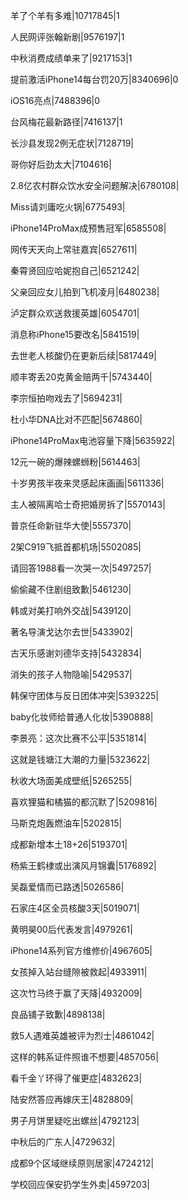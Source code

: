 羊了个羊有多难|10717845|1

人民网评张翰新剧|9576197|1

中秋消费成绩单来了|9217153|1

提前激活iPhone14每台罚20万|8340696|0

iOS16亮点|7488396|0

台风梅花最新路径|7416137|1

长沙县发现2例无症状|7128719|

哥你好后劲太大|7104616|

2.8亿农村群众饮水安全问题解决|6780108|

Miss请刘庸吃火锅|6775493|

iPhone14ProMax成预售冠军|6585508|

网传天天向上常驻嘉宾|6527611|

秦霄贤回应哈妮抱自己|6521242|

父亲回应女儿拍到飞机凌月|6480238|

泸定群众欢送救援英雄|6054701|

消息称iPhone15要改名|5841519|

去世老人核酸仍在更新后续|5817449|

顺丰寄丢20克黄金赔两千|5743440|

李宗恒拍吻戏去了|5694231|

杜小华DNA比对不匹配|5674860|

iPhone14ProMax电池容量下降|5635922|

12元一碗的爆辣螺蛳粉|5614463|

十岁男孩半夜来灵感起床画画|5611336|

主人被隔离哈士奇把婚房拆了|5570143|

普京任命新驻华大使|5557370|

2架C919飞抵首都机场|5502085|

请回答1988看一次哭一次|5497257|

偷偷藏不住剧组致歉|5461230|

韩或对美打响外交战|5439120|

著名导演戈达尔去世|5433902|

古天乐感谢刘德华支持|5432834|

消失的孩子人物隐喻|5429537|

韩保守团体与反日团体冲突|5393225|

baby化妆师给普通人化妆|5390888|

李景亮：这次比赛不公平|5351814|

这就是钱塘江大潮的力量|5323622|

秋收大场面美成壁纸|5265255|

喜欢狸猫和橘猫的都沉默了|5209816|

马斯克炮轰燃油车|5202815|

成都新增本土18+26|5193701|

杨紫王鹤棣或出演风月锦囊|5176892|

吴磊爱情而已路透|5026586|

石家庄4区全员核酸3天|5019071|

黄明昊00后代表发言|4979261|

iPhone14系列官方维修价|4967605|

女孩掉入站台缝隙被救起|4933911|

这次竹马终于赢了天降|4932009|

良品铺子致歉|4898138|

救5人遇难英雄被评为烈士|4861042|

这样的韩系证件照谁不想要|4857056|

看千金丫环得了催更症|4832623|

陆安然答应再嫁庆王|4828809|

男子月饼里疑吃出螺丝|4792123|

中秋后的广东人|4729632|

成都9个区域继续原则居家|4724212|

学校回应保安扔学生外卖|4597203|


